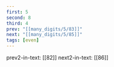 ```yaml
---
first: 5
second: 8
third: 4
prev: "[[many_digits/5/83]]"
next: "[[many_digits/5/85]]"
tags: [even]
---
```

prev2-in-text: [[82]]
next2-in-text: [[86]]
